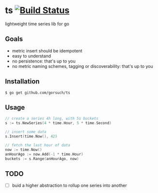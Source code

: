 ts [![Build Status](https://travis-ci.org/gorsuch/ts.svg)](https://travis-ci.org/gorsuch/ts)
==

lightweight time series lib for go

## Goals

* metric insert should be idempotent
* easy to understand
* no persistence: that's up to you
* no metric naming schemes, tagging or discoverability: that's up to you

## Installation

```
$ go get github.com/gorsuch/ts
```

## Usage

```go
// create a series 4h long, with 5s buckets
s := ts.NewSeries(4 * time.Hour, 5 * time.Second)

// insert some data
s.Insert(time.Now(), 42)

// fetch the last hour of data
now := time.Now()
anHourAgo := now.Add(-1 * time.Hour)
buckets := s.Range(anHourAgo, now)
```

## TODO

* [ ] buid a higher abstraction to rollup one series into another
